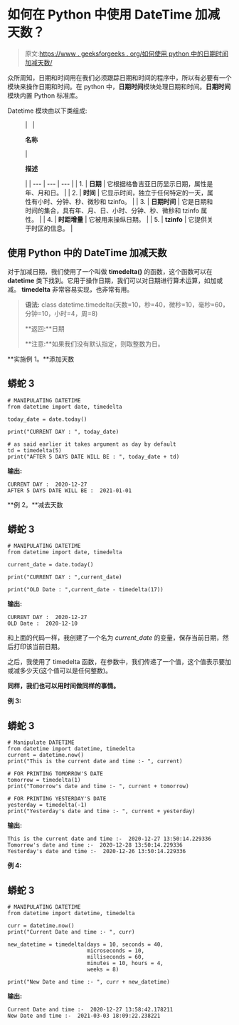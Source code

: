 # 如何在 Python 中使用 DateTime 加减天数？

> 原文:[https://www . geeksforgeeks . org/如何使用 python 中的日期时间加减天数/](https://www.geeksforgeeks.org/how-to-add-and-subtract-days-using-datetime-in-python/)

众所周知，日期和时间用在我们必须跟踪日期和时间的程序中，所以有必要有一个模块来操作日期和时间。在 python 中，**日期时间**模块处理日期和时间。**日期时间**模块内置 Python 标准库。

Datetime 模块由以下类组成:

<figure class="table">

|   | 

**名称**

 | 

**描述**

 |
| --- | --- | --- |
| 1. | **日期** | 它根据格鲁吉亚日历显示日期，属性是年、月和日。 |
| 2. | **时间** | 它显示时间，独立于任何特定的一天，属性有小时、分钟、秒、微秒和 tzinfo。 |
| 3. | **日期时间** | 它是日期和时间的集合，具有年、月、日、小时、分钟、秒、微秒和 tzinfo 属性。 |
| 4. | **时距增量** | 它被用来操纵日期。 |
| 5. | **tzinfo** | 它提供关于时区的信息。 |

</figure>

## **使用 Python 中的 DateTime 加减天数**

对于加减日期，我们使用了一个叫做 **timedelta()** 的函数，这个函数可以在 **datetime** 类下找到。它用于操作日期，我们可以对日期进行算术运算，如加或减。 **timedelta** 非常容易实现，也非常有用。

> **语法:** class datetime.timedelta(天数=10，秒=40，微秒=10，毫秒=60，分钟=10，小时=4，周=8)
> 
> **返回:**日期
> 
> **注意:**如果我们没有默认指定，则取整数为日。

**实施例 1。**添加天数

## 蟒蛇 3

```
# MANIPULATING DATETIME
from datetime import date, timedelta

today_date = date.today()

print("CURRENT DAY : ", today_date)

# as said earlier it takes argument as day by default
td = timedelta(5)
print("AFTER 5 DAYS DATE WILL BE : ", today_date + td)
```

**输出:**

```
CURRENT DAY :  2020-12-27
AFTER 5 DAYS DATE WILL BE :  2021-01-01
```

**例 2。**减去天数

## 蟒蛇 3

```
# MANIPULATING DATETIME
from datetime import date, timedelta

current_date = date.today()

print("CURRENT DAY : ",current_date)

print("OLD Date : ",current_date - timedelta(17))
```

**输出:**

```
CURRENT DAY :  2020-12-27
OLD Date :  2020-12-10
```

和上面的代码一样，我创建了一个名为 *current_date* 的变量，保存当前日期，然后打印该当前日期。

之后，我使用了 timedelta 函数，在参数中，我们传递了一个值，这个值表示要加或减多少天(这个值可以是任何整数)。

**同样，我们也可以用时间做同样的事情。**

**例 3:**

## 蟒蛇 3

```
# Manipulate DATETIME
from datetime import datetime, timedelta
current = datetime.now()
print("This is the current date and time :- ", current)

# FOR PRINTING TOMORROW'S DATE
tomorrow = timedelta(1)
print("Tomorrow's date and time :- ", current + tomorrow)

# FOR PRINTING YESTERDAY'S DATE
yesterday = timedelta(-1)
print("Yesterday's date and time :- ", current + yesterday)
```

**输出:**

```
This is the current date and time :-  2020-12-27 13:50:14.229336
Tomorrow's date and time :-  2020-12-28 13:50:14.229336
Yesterday's date and time :-  2020-12-26 13:50:14.229336
```

**例 4:**

## 蟒蛇 3

```
# MANIPULATING DATETIME
from datetime import datetime, timedelta

curr = datetime.now()
print("Current Date and time :- ", curr)

new_datetime = timedelta(days = 10, seconds = 40,
                         microseconds = 10,
                         milliseconds = 60,
                         minutes = 10, hours = 4,
                         weeks = 8)

print("New Date and time :- ", curr + new_datetime)
```

**输出:**

```
Current Date and time :-  2020-12-27 13:58:42.178211
New Date and time :-  2021-03-03 18:09:22.238221
```